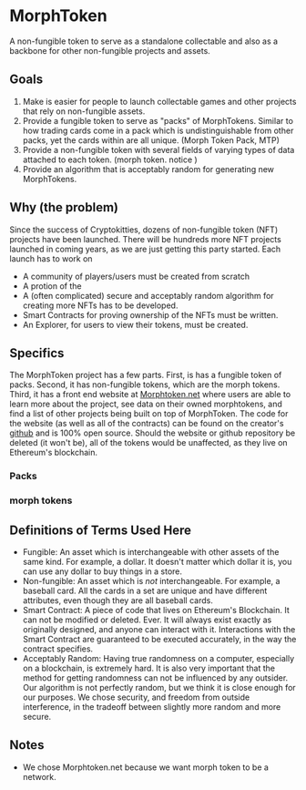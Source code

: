 # MorphToken
A non-fungible token to serve as a standalone collectable and also as a backbone for other non-fungible projects and assets.

## Goals
1. Make is easier for people to launch collectable games and other projects that rely on non-fungible assets.
2. Provide a fungible token to serve as "packs" of MorphTokens. Similar to how trading cards come in a pack which is undistinguishable from other packs, yet the cards within are all unique. (Morph Token Pack, MTP)
3. Provide a non-fungible token with several fields of varying types of data attached to each token. (morph token. notice )
4. Provide an algorithm that is acceptably random for generating new MorphTokens.

## Why (the problem)
Since the success of Cryptokitties, dozens of non-fungible token (NFT) projects have been launched. There will be hundreds more NFT projects launched in coming years, as we are just getting this party started.  Each launch has to work on 
- A community of players/users must be created from scratch
- A protion of the
- A (often complicated) secure and acceptably random algorithm for creating more NFTs has to be developed.
- Smart Contracts for proving ownership of the NFTs must be written.
- An Explorer, for users to view their tokens, must be created.

## Specifics
The MorphToken project has a few parts. First, is has a fungible token of packs. Second, it has non-fungible tokens, which are the morph tokens. Third, it has a front end website at [Morphtoken.net](http://morphtoken.net) where users are able to learn more about the project, see data on their owned morphtokens, and find a list of other projects being built on top of MorphToken.  The code for the website (as well as all of the contracts) can be found on the creator's [github](http://github.com/jschiarizzi) and is 100% open source. Should the website or github repository be deleted (it won't be), all of the tokens would be unaffected, as they live on Ethereum's blockchain.

### Packs

### morph tokens

## Definitions of Terms Used Here
- Fungible: An asset which is interchangeable with other assets of the same kind. For example, a dollar.  It doesn't matter which dollar it is, you can use any dollar to buy things in a store.
- Non-fungible: An asset which is _not_ interchangeable. For example, a baseball card.  All the cards in a set are unique and have different attributes, even though they are all baseball cards.
- Smart Contract: A piece of code that lives on Ethereum's Blockchain.  It can not be modified or deleted. Ever. It will always exist exactly as originally designed, and anyone can interact with it. Interactions with the Smart Contract are guaranteed to be executed accurately, in the way the contract specifies.
- Acceptably Random: Having true randomness on a computer, especially on a blockchain, is extremely hard.  It is also very important that the method for getting randomness can not be influenced by any outsider.  Our algorithm is not perfectly random, but we think it is close enough for our purposes.  We chose security, and freedom from outside interference, in the tradeoff between slightly more random and more secure.

## Notes
- We chose Morphtoken.net because we want morph token to be a network.
